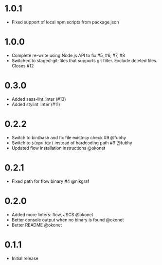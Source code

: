 # 1.0.1

- Fixed support of local npm scripts from package.json

# 1.0.0

- Complete re-write using Node.js API to fix #5, #6, #7, #8
- Switched to staged-git-files that supports git filter. Exclude deleted files. Closes #12

# 0.3.0

- Added sass-lint linter (#13)
- Added stylint linter (#11)

# 0.2.2

- Switch to bin/bash and fix file existncy check #9 @fubhy
- Switch to `$(npm bin)` instead of hardcoding path #9 @fubhy
- Updated flow installation instructions @okonet

# 0.2.1

- Fixed path for flow binary #4 @nikgraf

# 0.2.0

- Added more linters: flow, JSCS @okonet
- Better console output when no binary is found @okonet
- Better README @okonet

# 0.1.1

- Initial release
